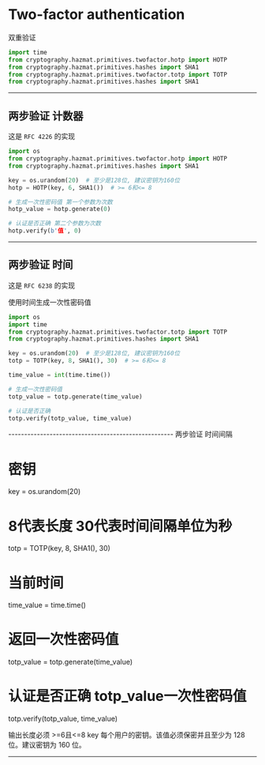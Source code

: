 # Two-factor authentication

双重验证

```python
import time
from cryptography.hazmat.primitives.twofactor.hotp import HOTP
from cryptography.hazmat.primitives.hashes import SHA1
from cryptography.hazmat.primitives.twofactor.totp import TOTP
from cryptography.hazmat.primitives.hashes import SHA1
```

---
## 两步验证 计数器

这是 `RFC 4226` 的实现

```python
import os
from cryptography.hazmat.primitives.twofactor.hotp import HOTP
from cryptography.hazmat.primitives.hashes import SHA1

key = os.urandom(20)  # 至少是128位, 建议密钥为160位
hotp = HOTP(key, 6, SHA1())  # >= 6和<= 8

# 生成一次性密码值 第一个参数为次数
hotp_value = hotp.generate(0)  

# 认证是否正确 第二个参数为次数
hotp.verify(b'值', 0)
```

---
## 两步验证 时间

这是 `RFC 6238` 的实现

使用时间生成一次性密码值

```python
import os
import time
from cryptography.hazmat.primitives.twofactor.totp import TOTP
from cryptography.hazmat.primitives.hashes import SHA1

key = os.urandom(20)  # 至少是128位, 建议密钥为160位
totp = TOTP(key, 8, SHA1(), 30)  # >= 6和<= 8

time_value = int(time.time())

# 生成一次性密码值
totp_value = totp.generate(time_value)

# 认证是否正确
totp.verify(totp_value, time_value)
```


---------------------------------------------------- 两步验证 时间间隔
# 密钥
key = os.urandom(20)

# 8代表长度 30代表时间间隔单位为秒
totp = TOTP(key, 8, SHA1(), 30)
# 当前时间
time_value = time.time()

# 返回一次性密码值
totp_value = totp.generate(time_value)

# 认证是否正确 totp_value一次性密码值
totp.verify(totp_value, time_value)

输出长度必须 >=6且<=8
key 每个用户的密钥。该值必须保密并且至少为 128位。建议密钥为 160 位。


---------------------------------------------------- 













